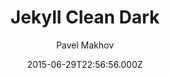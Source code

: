 ---
layout: JamstackTheme
title: Jekyll Clean Dark
github: https://github.com/streetturtle/jekyll-clean-dark
demo: https://pavelmakhov.com/jekyll-clean-dark/
author: Pavel Makhov
ssg: Jekyll
date: 2015-06-29T22:56:56.000Z
description: Dark clean theme for jekyll
stale: true
---